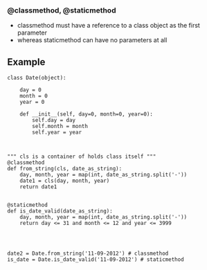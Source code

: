 ### @classmethod, @staticmethod


- classmethod must have a reference to a class object as the first parameter
- whereas staticmethod can have no parameters at all


## Example

    class Date(object):
    
        day = 0
        month = 0
        year = 0
    
        def __init__(self, day=0, month=0, year=0):
            self.day = day
            self.month = month
            self.year = year
            


    """ cls is a container of holds class itself """
    @classmethod
    def from_string(cls, date_as_string):
        day, month, year = map(int, date_as_string.split('-'))
        date1 = cls(day, month, year)
        return date1
        

    @staticmethod
    def is_date_valid(date_as_string):
        day, month, year = map(int, date_as_string.split('-'))
        return day <= 31 and month <= 12 and year <= 3999
        



    date2 = Date.from_string('11-09-2012') # classmethod
    is_date = Date.is_date_valid('11-09-2012') # staticmethod